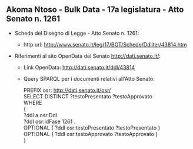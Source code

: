 ## Akoma Ntoso - Bulk Data - 17a legislatura - Atto Senato n. 1261 ##

* Scheda del Disegno di Legge - Atto Senato n. 1261:
	* http url: http://www.senato.it/leg/17/BGT/Schede/Ddliter/43814.htm

* Riferimenti al sito OpenData del Senato http://dati.senato.it/:
	* Link OpenData: http://dati.senato.it/ddl/43814
	* Query SPARQL per i documenti relativi all'Atto Senato:

        PREFIX osr: <http://dati.senato.it/osr/>  
		SELECT DISTINCT ?testoPresentato ?testoApprovato  
		WHERE  
		{  
		    ?ddl a osr:Ddl.  
		    ?ddl osr:idFase 1261 .  
		    OPTIONAL { ?ddl osr:testoPresentato ?testoPresentato }  
		    OPTIONAL { ?ddl osr:testoApprovato ?testoApprovato }  
		}
		